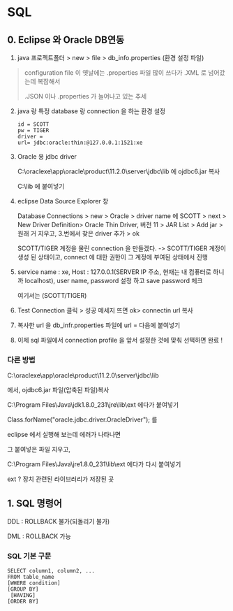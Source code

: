 # SQL

## 0. Eclipse 와 Oracle DB연동

1. java 프로젝트폴더 > new > file > db_info.properties (환경 설정 파일)

>  configuration file 이 옛날에는 .properties 파일 많이 쓰다가 .XML  로 넘어갔는데 복잡해서
>
> .JSON 이나 .properties 가 늘어나고 있는 추세

2. java 랑 특정 database 랑 connection 을 하는 환경 설정

   ```
   id = SCOTT
   pw = TIGER
   driver =
   url= jdbc:oracle:thin:@127.0.0.1:1521:xe
   ```

3. Oracle 용 jdbc driver

   C:\oraclexe\app\oracle\product\11.2.0\server\jdbc\lib 에 ojdbc6.jar 복사

   C:\lib 에 붙여넣기

4. eclipse Data Source Explorer 창

   Database Connections > new > Oracle > driver name 에 SCOTT > next > New Driver Definition> Oracle Thin Driver, 버전 11 > JAR List > Add jar > 원래 거 지우고, 3.번에서 찾은 driver 추가 > ok

   SCOTT/TIGER 계정을 물린 connection 을 만들겠다. -> SCOTT/TIGER 계정이 생성 된 상태이고, connect 에 대한 권한이 그 계정에 부여된 상태에서 진행

5. service name : xe, Host : 127.0.0.1(SERVER IP 주소, 현재는 내 컴퓨터로 하니까 localhost), user name, password 설정 하고 save password 체크

   여기서는 (SCOTT/TIGER)

6. Test Connection 클릭 > 성공 메세지 뜨면 ok> connectin url 복사 

7. 복사한 url 을 db_infr.properties 파일에 url = 다음에 붙여넣기

8. 이제 sql 파일에서 connection profile 을 앞서 설정한 것에 맞춰 선택하면 완료 !

### 다른 방법

C:\oraclexe\app\oracle\product\11.2.0\server\jdbc\lib

에서, ojdbc6.jar 파일(압축된 파일)복사

C:\Program Files\Java\jdk1.8.0_231\jre\lib\ext 에다가 붙여넣기

Class.forName("oracle.jdbc.driver.OracleDriver"); 를

eclipse 에서 실행해 보는데 에러가 나타나면

그 붙여넣은 파일 지우고, 

C:\Program Files\Java\jre1.8.0_231\lib\ext 에다가 다시 붙여넣기

ext ? 장치 관련된 라이브러리가 저장된 곳

## 1. SQL 명령어

DDL : ROLLBACK 불가(되돌리기 불가)

DML : ROLLBACK 가능

### SQL 기본 구문

```mysql
SELECT column1, column2, ...
FROM table_name
[WHERE condition]
[GROUP BY]
 [HAVING]
[ORDER BY]
```